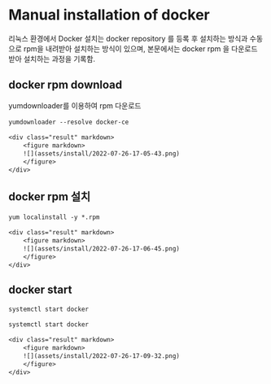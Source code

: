 # Manual installation of docker

리눅스 환경에서 Docker 설치는 docker repository 를 등록 후 설치하는 방식과 수동으로 rpm을 내려받아 설치하는 방식이 있으며, 본문에서는 docker rpm 을 다운로드 받아 설치하는 과정을 기록함.

## docker rpm download

yumdownloader를 이용하여 rpm 다운로드

``` console 
yumdownloader --resolve docker-ce
```
    <div class="result" markdown>
        <figure markdown>
        ![](assets/install/2022-07-26-17-05-43.png)
        </figure>
    </div> 


## docker rpm 설치

``` console title="docker rpm install"
yum localinstall -y *.rpm
```
    <div class="result" markdown>
        <figure markdown>
        ![](assets/install/2022-07-26-17-06-45.png)
        </figure>
    </div> 


## docker start 

``` console title="docker start"
systemctl start docker
```
``` console title="docker status"
systemctl start docker
```
    <div class="result" markdown>
        <figure markdown>
        ![](assets/install/2022-07-26-17-09-32.png)
        </figure>
    </div> 






